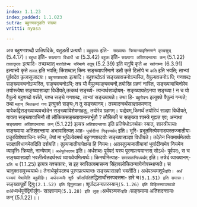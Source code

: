 ```yaml
---
index: 1.1.23
index_padded: 1.1.023
sutra: बहुगणवतुडति संख्या
vritti: nyasa

---
```

अत्र बहुगणशब्दौ प्रातिपदिके, वतुडती प्रत्ययौ। `बहुकृत्वः` इति- `
सख्यायाः क्रियाभ्यावृत्तिगणने कृत्वसुच्` (5.4.17)। `बहुधा` इति- `सख्याया
विधार्थे धा` (5.3.42) `बहुकः` इति- `सख्याया अतिशदन्तायाः कन्` (5.1.22)
`तावत्कृत्वः` इत्यादि- तच्छब्दात् `यत्तदेतेभ्यः परिमाणे वतुप्` (5.2.39) इति
वतुपि कृते `आ सर्वनाम्नः` (6.3.91) इत्यात्त्वे कृते `तावत्` इति भवति; किंशब्दात् किमः सङ्ख्यापरिमाणे डतौ कृते टिलोपे च `कति` इति भवति; ताभ्यां पूर्ववदेव
कृत्वसुजादयः।
`बहुगणशब्दयोः` इत्यादि। बहुशब्दोऽयं सङ्ख्यावचनोऽप्यस्ति, वैपुल्यवचनोऽ
पि; गणशब्दः सङ्ख्यावचनोऽप्यस्ति, सङ्घवचनोऽपि; तत्र यौ वैपुल्य्सङ्घवचनौ,तयोरिह
ग्रहणं नास्ति, सङ्ख्यावाचिनोरेव तयोस्त्वेषा सङ्ख्यासञ्ज्ञा विधीयते,तत्कथं सङ्ख्ये-
त्यन्वर्थसञ्ज्ञेयम्- सङ्ख्यायतेऽनया सङ्ख्या ! न च यो वैपुल्ये बहुशब्दो वर्त्तते,
यश्च सङ्घे गणशब्दः, ताभ्यां सङ्ख्यायते। तथा हि- `बहुरोदनः` इत्युक्ते वैपुल्यं
गम्यते; तथा `महान् भिक्षऊमां गणः` इत्युक्ते सङ्घः,न तु सङ्ख्यानम्। तस्मादन्वर्थसञ्ज्ञाकरणाद् यावेकद्विसङ्ख्याव्यवच्छेदेन सङ्ख्याविशेषमाहतुः, तयोरेव ग्रहणम्।
यद्येवम्,किमर्थं तयोरियं सञ्ज्ञा विधीयते, यावता सङ्ख्यावाचिनौ तौ लौकिकसङ्ख्यायामन्तर्भूतौ ? लौकिकी च सङ्ख्या शास्त्रे गृह्यत एव; अन्यथा `सङ्ख्याया अतिशदन्तायाः कन्` (5.1.22) इत्यत्र `अतिशदन्तायाः` इति प्रतिषेधोऽनर्थकः स्यात्, शास्त्रीयायाः
सङ्ख्याया अतिशदन्ताया अभावादित्यत् आह- `भूर्यादीनां निवृत्त्यर्थम्` इति। भूरि-
प्रभूतमित्येवमादयस्तज्जातीयाः प्रचुरविशेषवाचिनः सन्ति, तेषां मा भूदित्येवमर्थ
बहुगणशब्दयोः सङ्ख्यासञ्ज्ञा विधीयते। तदेतेन नियमार्थमेतयोः सञ्ज्ञाविधानमेतदिति दर्शयति। तुल्यजातीयापेक्षया हि नियमः। अतस्तुल्यजातीयानां भूर्यादीनामेव नियमेन
व्यावृत्तिः क्रियते, नान्येषाम्।
`अर्धपूर्वपदश्च` इति। अर्धशब्दः पूर्वपदं यस्य पूरणप्रत्ययान्तस् सोऽर्ध-
पूर्वपदः, स च सङ्ख्यासञ्ज्ञो भवतीत्येतदर्थरूपं व्याख्येयमित्यर्थः। किमर्थमित्याह- `समासकन्विध्यर्थम्` इति। तत्रेदं व्याख्यानम्- `डति च` (1.1.25) इत्यत्र यश्चकारः, स इह स्वरितत्वमासज्य सिंहावलोकितन्यायेनोपस्थाप्यते। स चानुक्तसमुच्चयार्थः। तेनार्धपूर्वपदश्च पूरणप्रत्ययान्तः सङ्ख्यासञ्ज्ञो भवतीति। अर्धपञ्चमशूर्पः` इति। अर्धं पञ्चमं येषामिति बहुव्रीहिः। अर्धपञ्चमैः शूर्पैः क्रीतमिति `तद्धितार्थोत्तरपदसमा-
हारे च` (5.1.51) इति समासः। `सङ्ख्यापूर्वो द्विगुः` (2.1.52) इति द्विगुसञ्ज्ञा। `
शूर्पादञन्यतरस्याम्` (5.1.26) इति विहितस्याञष्ठञो वा `अध्यर्धपूर्वद्विगोर्लुग-
सञ्ज्ञायाम्` (5.1.28) इति लुक्। `अर्धपञ्चकः` इति। `सङ्ख्याया अतिशदन्तायाः कन्`(5.1.22)।।